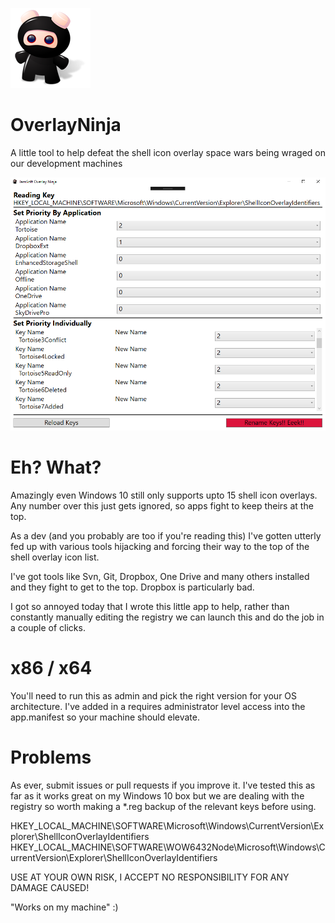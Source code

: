 ![Ninja logo](Ninja-Toy-icon.png?raw=true)
# OverlayNinja
A little tool to help defeat the shell icon overlay space wars being wraged on our development machines

![Ninja logo](screenshot.png?raw=true)

# Eh?  What?

Amazingly even Windows 10 still only supports upto 15 shell icon overlays.  Any number over this just gets ignored, so apps fight to keep theirs at the top.

As a dev (and you probably are too if you're reading this) I've gotten utterly fed up with various tools hijacking and forcing their way to the top of the shell overlay icon list.

I've got tools like Svn, Git, Dropbox, One Drive and many others installed and they fight to get to the top.  Dropbox is particularly bad.

I got so annoyed today that I wrote this little app to help, rather than constantly manually editing the registry we can launch this and do the job in a couple of clicks.

# x86 / x64

You'll need to run this as admin and pick the right version for your OS architecture.  I've added in a requires administrator level access into the app.manifest so your machine should elevate.

# Problems

As ever, submit issues or pull requests if you improve it.  I've tested this as far as it works great on my Windows 10 box but we are dealing with the registry so worth making a *.reg backup of the relevant keys before using.

HKEY_LOCAL_MACHINE\SOFTWARE\Microsoft\Windows\CurrentVersion\Explorer\ShellIconOverlayIdentifiers
HKEY_LOCAL_MACHINE\SOFTWARE\WOW6432Node\Microsoft\Windows\CurrentVersion\Explorer\ShellIconOverlayIdentifiers

USE AT YOUR OWN RISK, I ACCEPT NO RESPONSIBILITY FOR ANY DAMAGE CAUSED!

"Works on my machine" :)